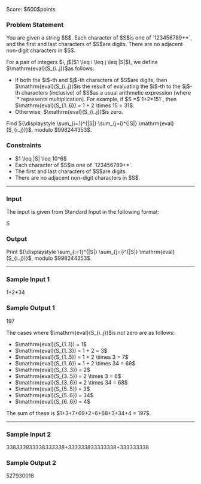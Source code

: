 
<div>

<span>

<span>

<p>
Score: $600$points
</p>

<div>

<section>

### **Problem Statement**

<p>
You are given a string $S$. Each character of $S$is one of `123456789+*`, and the first and last characters of $S$are digits. There are no adjacent non-digit characters in $S$.
</p>

<p>
For a pair of integers $i, j$($1 \leq i \leq j \leq |S|$), we define $\mathrm{eval}(S_{i..j})$as follows:
</p>

<ul>

<li>
If both the $i$-th and $j$-th characters of $S$are digits, then $\mathrm{eval}(S_{i..j})$is the result of evaluating the $i$-th to the $j$-th characters (inclusive) of $S$as a usual arithmetic expression (where `*`represents multiplication). For example, if $S =$`1+2*151`, then $\mathrm{eval}(S_{1..6}) = 1 + 2 \times 15 = 31$.
</li>

<li>
Otherwise, $\mathrm{eval}(S_{i..j})$is zero.
</li>

</ul>

<p>
Find ${\displaystyle \sum_{i=1}^{|S|} \sum_{j=i}^{|S|} \mathrm{eval}(S_{i..j})}$, modulo $998244353$.
</p>

</section>

</div>

<div>

<section>

### **Constraints**

<ul>

<li>
$1 \leq |S| \leq 10^6$
</li>

<li>
Each character of $S$is one of `123456789+*`.
</li>

<li>
The first and last characters of $S$are digits.
</li>

<li>
There are no adjacent non-digit characters in $S$.
</li>

</ul>

</section>

</div>

---

<div>

<div>

<section>

### **Input**

<p>
The input is given from Standard Input in the following format:
</p>

<div>

$S$
</div>

</section>

</div>

<div>

<section>

### **Output**

<p>
Print ${\displaystyle \sum_{i=1}^{|S|} \sum_{j=i}^{|S|} \mathrm{eval}(S_{i..j})}$, modulo $998244353$.
</p>

</section>

</div>

</div>

---

<div>

<section>

### **Sample Input 1**

<div>

1+2*34

</div>

</section>

</div>

<div>

<section>

### **Sample Output 1**

<div>

197

</div>

<p>
The cases where $\mathrm{eval}(S_{i..j})$is not zero are as follows:
</p>

<ul>

<li>
$\mathrm{eval}(S_{1..1}) = 1$
</li>

<li>
$\mathrm{eval}(S_{1..3}) = 1 + 2 = 3$
</li>

<li>
$\mathrm{eval}(S_{1..5}) = 1 + 2 \times 3 = 7$
</li>

<li>
$\mathrm{eval}(S_{1..6}) = 1 + 2 \times 34 = 69$
</li>

<li>
$\mathrm{eval}(S_{3..3}) = 2$
</li>

<li>
$\mathrm{eval}(S_{3..5}) = 2 \times 3 = 6$
</li>

<li>
$\mathrm{eval}(S_{3..6}) = 2 \times 34 = 68$
</li>

<li>
$\mathrm{eval}(S_{5..5}) = 3$
</li>

<li>
$\mathrm{eval}(S_{5..6}) = 34$
</li>

<li>
$\mathrm{eval}(S_{6..6}) = 4$
</li>

</ul>

<p>
The sum of these is $1+3+7+69+2+6+68+3+34+4 = 197$.
</p>

</section>

</div>

---

<div>

<section>

### **Sample Input 2**

<div>

338*3338*33338*333338+3333338*33333338+333333338

</div>

</section>

</div>

<div>

<section>

### **Sample Output 2**

<div>

527930018

</div>

</section>

</div>

</span>

</span>

</div>
